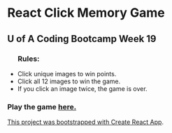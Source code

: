 <h1>React Click Memory Game</h1>
<h2>U of A Coding Bootcamp Week 19</h2>

<ul>
<h3>Rules:</h3>
<li>Click unique images to win points.</li> 
<li>Click all 12 images to win the game.</li> 
<li>If you click an image twice, the game is over.</li>
</ul>

<h3>Play the game <a href="https://dvdlarson.github.io/react_memory_homework/">here</>.</h3>


This project was bootstrapped with [Create React App](https://github.com/facebookincubator/create-react-app).

